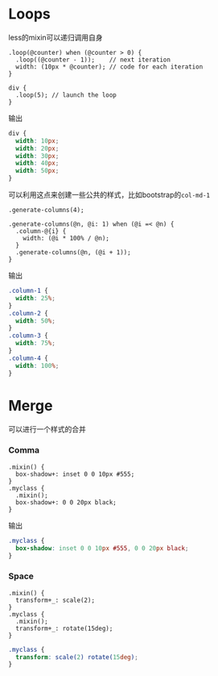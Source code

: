 # Loops

less的mixin可以递归调用自身
```less
.loop(@counter) when (@counter > 0) {
  .loop((@counter - 1));    // next iteration
  width: (10px * @counter); // code for each iteration
}

div {
  .loop(5); // launch the loop
}
```
输出
```css
div {
  width: 10px;
  width: 20px;
  width: 30px;
  width: 40px;
  width: 50px;
}
```
可以利用这点来创建一些公共的样式，比如bootstrap的`col-md-1`
```less
.generate-columns(4);

.generate-columns(@n, @i: 1) when (@i =< @n) {
  .column-@{i} {
    width: (@i * 100% / @n);
  }
  .generate-columns(@n, (@i + 1));
}
```
输出
```css
.column-1 {
  width: 25%;
}
.column-2 {
  width: 50%;
}
.column-3 {
  width: 75%;
}
.column-4 {
  width: 100%;
}
```

# Merge
可以进行一个样式的合并
### Comma
```less
.mixin() {
  box-shadow+: inset 0 0 10px #555;
}
.myclass {
  .mixin();
  box-shadow+: 0 0 20px black;
}
```
输出
```css
.myclass {
  box-shadow: inset 0 0 10px #555, 0 0 20px black;
}
```
### Space
```less
.mixin() {
  transform+_: scale(2);
}
.myclass {
  .mixin();
  transform+_: rotate(15deg);
}
```

```css
.myclass {
  transform: scale(2) rotate(15deg);
}
```